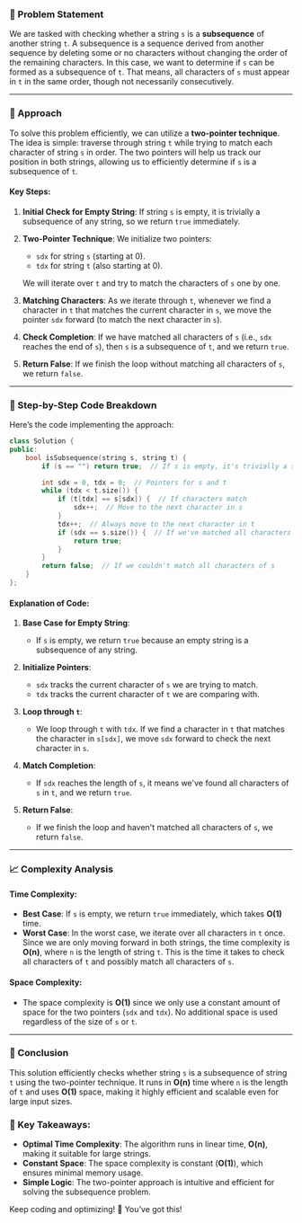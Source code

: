 ### 🚀 Problem Statement

We are tasked with checking whether a string `s` is a **subsequence** of another string `t`. A subsequence is a sequence derived from another sequence by deleting some or no characters without changing the order of the remaining characters. In this case, we want to determine if `s` can be formed as a subsequence of `t`. That means, all characters of `s` must appear in `t` in the same order, though not necessarily consecutively.

---

### 🧠 Approach

To solve this problem efficiently, we can utilize a **two-pointer technique**. The idea is simple: traverse through string `t` while trying to match each character of string `s` in order. The two pointers will help us track our position in both strings, allowing us to efficiently determine if `s` is a subsequence of `t`.

#### Key Steps:
1. **Initial Check for Empty String**: If string `s` is empty, it is trivially a subsequence of any string, so we return `true` immediately.
   
2. **Two-Pointer Technique**: We initialize two pointers:
   - `sdx` for string `s` (starting at 0).
   - `tdx` for string `t` (also starting at 0).
   
   We will iterate over `t` and try to match the characters of `s` one by one.

3. **Matching Characters**: As we iterate through `t`, whenever we find a character in `t` that matches the current character in `s`, we move the pointer `sdx` forward (to match the next character in `s`).

4. **Check Completion**: If we have matched all characters of `s` (i.e., `sdx` reaches the end of `s`), then `s` is a subsequence of `t`, and we return `true`.

5. **Return False**: If we finish the loop without matching all characters of `s`, we return `false`.

---

### 🔨 Step-by-Step Code Breakdown

Here’s the code implementing the approach:

```cpp
class Solution {
public:
    bool isSubsequence(string s, string t) {
        if (s == "") return true;  // If s is empty, it's trivially a subsequence

        int sdx = 0, tdx = 0;  // Pointers for s and t
        while (tdx < t.size()) {
            if (t[tdx] == s[sdx]) {  // If characters match
                sdx++;  // Move to the next character in s
            }
            tdx++;  // Always move to the next character in t
            if (sdx == s.size()) {  // If we've matched all characters of s
                return true;
            }
        }
        return false;  // If we couldn't match all characters of s
    }
};
```

#### Explanation of Code:
1. **Base Case for Empty String**:  
   - If `s` is empty, we return `true` because an empty string is a subsequence of any string.
   
2. **Initialize Pointers**:  
   - `sdx` tracks the current character of `s` we are trying to match.
   - `tdx` tracks the current character of `t` we are comparing with.

3. **Loop through `t`**:
   - We loop through `t` with `tdx`. If we find a character in `t` that matches the character in `s[sdx]`, we move `sdx` forward to check the next character in `s`.

4. **Match Completion**:
   - If `sdx` reaches the length of `s`, it means we've found all characters of `s` in `t`, and we return `true`.

5. **Return False**:  
   - If we finish the loop and haven't matched all characters of `s`, we return `false`.

---

### 📈 Complexity Analysis

#### Time Complexity:
- **Best Case**: If `s` is empty, we return `true` immediately, which takes **O(1)** time.
- **Worst Case**: In the worst case, we iterate over all characters in `t` once. Since we are only moving forward in both strings, the time complexity is **O(n)**, where `n` is the length of string `t`. This is the time it takes to check all characters of `t` and possibly match all characters of `s`.

#### Space Complexity:
- The space complexity is **O(1)** since we only use a constant amount of space for the two pointers (`sdx` and `tdx`). No additional space is used regardless of the size of `s` or `t`.

---

### 🏁 Conclusion

This solution efficiently checks whether string `s` is a subsequence of string `t` using the two-pointer technique. It runs in **O(n)** time where `n` is the length of `t` and uses **O(1)** space, making it highly efficient and scalable even for large input sizes.

### 🎯 Key Takeaways:
- **Optimal Time Complexity**: The algorithm runs in linear time, **O(n)**, making it suitable for large strings.
- **Constant Space**: The space complexity is constant (**O(1)**), which ensures minimal memory usage.
- **Simple Logic**: The two-pointer approach is intuitive and efficient for solving the subsequence problem.

Keep coding and optimizing! 🚀 You’ve got this!